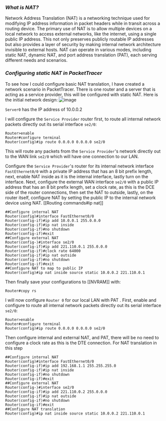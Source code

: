 ### *What is NAT?*
Network Address Translation (NAT) is a networking technique used for modifying IP address information in packet headers while in transit across a routing device. The primary use of NAT is to allow multiple devices on a local network to access external networks, like the internet, using a single public IP address. This not only preserves publicly routable IP addresses but also provides a layer of security by making internal network architecture invisible to external hosts. NAT can operate in various modes, including static NAT, dynamic NAT, and port address translation (PAT), each serving different needs and scenarios.
### *Configuring static NAT in PacketTracer*
To see how I could configure basic NAT translation, I have created a network scenario in PacketTracer. There is one router and a server that is acting as a service provider, this will be configured with static NAT. Here is the initial network design:
![image](https://beren-obsidian-images.imgix.net/d864c5f98cee4927abdfc3794aa7627d.png)

`Server0` has the IP address of 10.0.0.2

I will configure the `Service Provider` router first, to route all internal network packets directly out its serial interface `se2/0`:
```
Router>enable
Router#configure terminal
Router(config)#ip route 0.0.0.0 0.0.0.0 se2/0
```

This will route any packets from the `Service Provider`'s network directly out to the WAN link `se2/0` which will have one connection to our LAN. 

Configure the `Service Provider`'s router for its internal network interface `FastEthernet0/0` with a private IP address that has an 8 bit prefix length, next, enable NAT inside as it is the internal interface, lastly turn on the interface. Next, configure the external WAN interface `se2/0` with a public IP address that has an 8 bit prefix length, set a clock rate, as this is the DCE side of the router connections, then set the NAT to outside, lastly, on the router itself, configure NAT by setting the public IP to the internal network device using NAT. [[Routing commands#ip nat]]
```
##Configure internal NAT
Router(config)#interface FastEthernet0/0
Router(config-if)#ip add 10.0.0.1 255.0.0.0
Router(config-if)#ip nat inside
Router(config-if)#no shutdown
Router(config-if)#exit
##Configure external NAT
Router(config-)#interface se2/0
Router(config-if)#ip add 221.110.0.1 255.0.0.0
Router(config-if)#clock rate 64000
Router(config-if)#ip nat outside
Router(config-if)#no shutdown
Router(config-if)#exit
##Configure NAT to map to public IP
Router(config)#ip nat inside source static 10.0.0.2 221.110.0.1
```

Then finally save your configurations to [[NVRAM]] with: 
```
Router#copy rs
```

I will now configure `Router 0` for our local LAN with PAT . First, enable and configure to route all internal network packets directly out its serial interface `se2/0`:
```
Router>enable
Router#configure terminal
Router(config)#ip route 0.0.0.0 0.0.0.0 se2/0
```

Then configure internal and external NAT, and PAT, there will be no need to configure a clock rate as this is the DTE connection. For NAT translation in this step
```
##Configure internal NAT
Router(config)#interface FastEthernet0/0
Router(config-if)#ip add 192.168.1.1 255.255.255.0
Router(config-if)#ip nat inside
Router(config-if)#no shutdown
Router(config-if)#exit
##Configure external NAT
Router(config-)#interface se2/0
Router(config-if)#ip add 221.110.0.2 255.0.0.0
Router(config-if)#ip nat outside
Router(config-if)#no shutdown
Router(config-if)#exit
##Configure NAT translation
Router(config)#ip nat inside source static 10.0.0.2 221.110.0.1
```